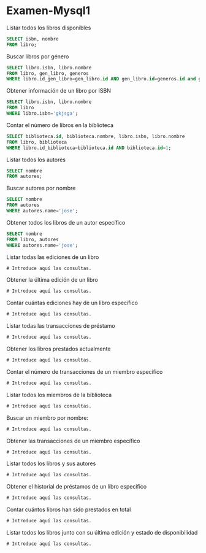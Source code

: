 # Examen-Mysql1
Listar todos los libros disponibles
```sql
SELECT isbn, nombre
FROM libro;
```
Buscar libros por género
```sql
SELECT libro.isbn, libro.nombre
FROM libro, gen_libro, generos
WHERE libro.id_gen_libro=gen_libro.id AND gen_libro.id=generos.id and generos.detalle='terror';
```
Obtener información de un libro por ISBN
```sql
SELECT libro.isbn, libro.nombre
FROM libro
WHERE libro.isbn='gkjsga';
```
Contar el número de libros en la biblioteca
```sql
SELECT biblioteca.id, biblioteca.nombre, libro.isbn, libro.nombre
FROM libro, biblioteca
WHERE libro.id_biblioteca=biblioteca.id AND biblioteca.id=1;
```
Listar todos los autores
```sql
SELECT nombre
FROM autores;
```
Buscar autores por nombre
```sql
SELECT nombre
FROM autores
WHERE autores.name='jose';
```
Obtener todos los libros de un autor específico
```sql
SELECT nombre
FROM libro, autores
WHERE autores.name='jose';
```
Listar todas las ediciones de un libro
```sql
# Introduce aquí las consultas.
```
Obtener la última edición de un libro
```sql
# Introduce aquí las consultas.
```
Contar cuántas ediciones hay de un libro específico
```sql
# Introduce aquí las consultas.
```
Listar todas las transacciones de préstamo
```sql
# Introduce aquí las consultas.
```
Obtener los libros prestados actualmente
```sql
# Introduce aquí las consultas.
```
Contar el número de transacciones de un miembro específico
```sql
# Introduce aquí las consultas.
```
Listar todos los miembros de la biblioteca
```sql
# Introduce aquí las consultas.
```
Buscar un miembro por nombre:
```sql
# Introduce aquí las consultas.
```
Obtener las transacciones de un miembro específico
```sql
# Introduce aquí las consultas.
```
Listar todos los libros y sus autores
```sql
# Introduce aquí las consultas.
```
Obtener el historial de préstamos de un libro específico
```sql
# Introduce aquí las consultas.
```
Contar cuántos libros han sido prestados en total
```sql
# Introduce aquí las consultas.
```
Listar todos los libros junto con su última edición y estado de disponibilidad
```sql
# Introduce aquí las consultas.
```
